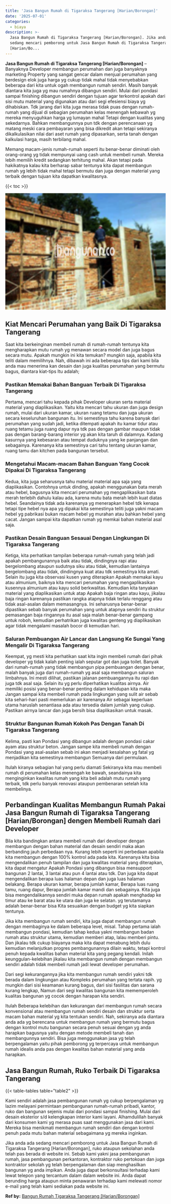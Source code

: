 ```yaml
---
title: 'Jasa Bangun Rumah di Tigaraksa Tangerang [Harian/Borongan]'
date: '2025-07-01'
categories:
  - biaya
description: >-
  Jasa Bangun Rumah di Tigaraksa Tangerang [Harian/Borongan]. Jika anda ada
  sedang mencari pemborong untuk Jasa Bangun Rumah di Tigaraksa Tangerang
  [Harian/Bo...
---
```


**Jasa Bangun Rumah di Tigaraksa Tangerang \[Harian/Borongan\]** – Banyaknya Developer membangun perumahan dan juga banyaknya marketing Property yang sangat gencar dalam menjual perumahan yang berdesign elok juga harga yg cukup tidak mahal tidak menyebabkan beberapa dari kita untuk ogah membangun rumah sendiri. Masih banyak diantara kita juga yg mau rumahnya dibangun sendiri. Mulai dari pondasi sampai finishing dibangun sendiri dengan tujuan agar terkontrol apakah dari sisi mutu material yang digunakan atau dari segi efesiensi biaya yg dihabiskan. Tdk jarang dari kita juga merasa tidak puas dengan rumah-rumah yang dijual di sebagian perumahan kelas menengah kebawah yg mereka menyuguhkan harga yg lumayan mahal Tetapi dengan kualitas yang sekedarnya. Bahkan membangunnya pun tdk dengan perencanaan yg matang meski cara pembayaran yang bisa dikredit akan tetapi sekiranya dikalkulasikan nilai dari aset rumah yang dipasarkan, serta tanah dengan kalkulasi harga, masih terbilang mahal.

Memang macam-jenis rumah-rumah seperti itu benar-benar diminati oleh orang-orang yg tidak mempunyai uang cash untuk membeli rumah. Mereka lebih memilih kredit sedangkan terhitung mahal. Akan tetapi pada hakikatnya kalau kita berharap sabar tentunya kita dapat membangun rumah yg lebih tidak mahal tetapi bermutu dan juga dengan material yang terbaik dengan tujuan kita dapatkan kwalitasnya.

{{< toc >}}

![Jasa Bangun Rumah di Tigaraksa Tangerang [Harian/Borongan]](/images/borong-bangunan-26.png)

## Kiat Mencari Perumahan yang Baik Di Tigaraksa Tangerang

Saat kita berkeinginan membeli rumah di rumah-rumah tentunya kita mengharapkan mutu rumah yg menawan secara model dan juga bagus secara mutu. Apakah mungkin ini kita temukan? mungkin saja, apabila kita teliti dalam memilihnya. Nah, dibawah ini ada beberapa tips dari kami bila anda mau menerima kan desain dan juga kualitas perumahan yang bermutu bagus, diantara kiat-tips Itu adalah;

### Pastikan Memakai Bahan Banguan Terbaik Di Tigaraksa Tangerang

Pertama, mencari tahu kepada pihak Developer ukuran serta material material yang diaplikasikan. Yaitu kita mencari tahu ukuran dan juga design rumah, mulai dari ukuran kamar, ukuran ruang tetamu dan juga ukuran secara keseluruhan bangunan itu. Ini semestinya tahu karena banyak dari perumahan yang sudah jadi, ketika ditempati apakah itu kamar tidur atau ruang tetamu juga ruang dapur nya tdk pas dengan gambar maupun tidak pas dengan barang-barang interior yg akan kita taruh di dalamnya. Kadang kasurnya yang kebesaran atau tempat duduknya yang ke panjangan dan sebagainya. Karenanya kita semestinya cari tahu tentang ukuran kamar, ruang tamu dan kitchen pada bangunan tersebut.

### Mengetahui Macam-macam Bahan Banguan Yang Cocok Dipakai Di Tigaraksa Tangerang

Kedua, kita juga seharusnya tahu material material apa saja yang diaplikasikan. Contohnya untuk dinding, apakah menggunakan bata merah atau hebel, bagusnya kita mencari perumahan yg mengaplikasikan bata merah terlebih dahulu kalau ada, karena mutu bata merah lebih kuat diatas hebel. Seandainya tidak ada karenanya yg menerapkan hebel tdk kenapa tetapi tipe hebel nya apa yg dipakai kita semestinya teliti juga yakni macam hebel yg pabrikasi bukan macam hebel yg murahan atau bahkan hebel yang cacat. Jangan sampai kita dapatkan rumah yg memkai bahan material asal saja.

### Pastikan Desain Banguan Sesauai Dengan Lingkungan Di Tigaraksa Tangerang

Ketiga, kita perhatikan tampilan beberapa rumah-rumah yang telah jadi apakah pembangunannya baik atau tidak, dindingnya rapi atau bergelombang ataupun sudutnya siku atau tidak, kemudian lantainya bergelombang atau tidak, dindingnya kuat atau tdk semestinya kita amati. Selain itu juga kita observasi kusen yang diterapkan Apakah memakai kayu atau almunium, baiknya kita mencari perumahan yang mengaplikasikan kusennya almunium atau kayu solid berkwalitas. Kemudian kita tanyakan material yang diaplikasikan untuk atap Apakah baja ringan atau kayu, jikalau baja ringan karenanya pastikan rangka atapnya tidak terlalu renggang atau tidak asal-asalan dalam memasangnya. Ini seharusnya benar-benar dipastikan sebab banyak perumahan yang untuk atapnya sendiri itu struktur pemasangan baja ringannya itu asal saja malah benar-benar gampang untuk roboh, kemudian perhatrikan juga kwalitas genteng yg diaplikasikan agar tidak mengalami masalah bocor di kemudian hari.

### Saluran Pembuangan Air Lancar dan Langsung Ke Sungai Yang Mengalir Di Tigaraksa Tangerang

Keempat, yg mesti kita perhatikan saat kita ingin membeli rumah dari pihak developer yg tidak kalah penting ialah seputar got dan juga toilet. Banyak dari rumah-rumah yang tidak membangun pipa pembuangan dengan benar, malah banyak juga dari rumah-rumah yg asal saja membangun saluran limbahnya. Ini mesti dilihat, pastikan jalanan pembuangannya itu rapi dan juga tdk asal saja. Selain itu yg perlu diperhatikan kualitas airnya. Air memiliki posisi yang benar-benar penting dalam kehidupan kita maka Jangan sampai kita membeli rumah pada lingkungan yang sulit air sebab kita sehari-hari pasti memerlukan air karenanya Air sebagai keperluan utama haruslah senantiasa ada atau tersedia dalam jumlah yang cukup. Pastikan airnya lancar dan juga bersih bisa diaplikasikan untuk masak.

### Struktur Bangunan Rumah Kokoh Pas Dengan Tanah Di Tigaraksa Tangerang

Kelima, pasti kan Pondasi yang dibangun adalah dengan pondasi cakar ayam atau struktur beton. Jangan sampe kita membeli rumah dengan Pondasi yang asal-asalan sebab ini akan menjadi kesalahan yg fatal yg menjadikan kita semestinya membangun Semuanya dari permulaan.

Itulah kiranya sebagian hal yang perlu diamati Sekiranya kita mau membeli rumah di perumahan kelas menengah ke bawah, seandainya kita menginginkan kwalitas rumah yang kita beli adalah mutu rumah yang terbaik, tdk perlu banyak renovasi ataupun pembenaran setelah kita membelinya.

## Perbandingan Kualitas Membangun Rumah Pakai Jasa Bangun Rumah di Tigaraksa Tangerang \[Harian/Borongan\] dengen Membeli Rumah dari Developer

Bila kita bandingkan antara membeli rumah dari developer dengan membangun dengan bahan material dan desain sendiri maka akan berbanding jauh perbedaan nya. Kurang lebih seperti ini perbedaan apabila kita membangun dengan 100% kontrol ada pada kita. Karenanya kita bisa mengendalikan penuh tampilan dan juga kwalitas material yang diterapkan, kita dapat mengatur Apakah Pondasi yang dibangun bisa mensupport bangunan 2 lantai, 3 lantai atau pun 4 lantai atau tdk. Dan juga kita dapat mengendalikan berapa luas halaman depan dan juga luas halaman belakang. Berapa ukuran kamar, berapa jumlah kamar, Berapa luas ruang tamu, ruang dapur, Berapa jumlah kamar mandi dan sebagainya. Kita juga bisa mengendalikannya sendiri muka depan rumah apakah menghadap ke timur atau ke barat atau ke utara dan juga ke selatan. yg terutamanya adalah benar-benar bisa Kita sesuaikan dengan budget yg kita siapkan tentunya.

Jika kita membangun rumah sendiri, kita juga dapat membangun rumah dengan membaginya ke dalam beberapa level, misal. Tahap pertama ialah membangun pondasi, kemudian tahap kedua yakni membangun badan rumah atau struktur utama, kemudian memberi atap, lalau memberi pintu. Dan jikalau tdk cukup biayanya maka kita dapat menabung lebih dulu kemudian melanjutkan progres pembangunannya dilain waktu, tetapi kontrol penuh kepada kwalitas bahan material kita yang pegang kendali. Inilah keunggulan-kelebihan jikalau kita membangun rumah dengan membangun sendiri adalah tidak membeli rumah jadi lewat developer perumahan.

Dari segi kekurangannya jika kita membangun rumah sendiri yakni tdk berada dalam lingkungan atau Kompleks perumahan yang tertata rapih. yg mungkin dari sisi keamanan kurang bagus, dari sisi fasilitas dan sarana kurang lengkap, Namun dari segi kwalitas bangunan kita mememperoleh kualitas bangunan yg cocok dengan harapan kita sendiri.

Itulah Beberapa kelebihan dan kekurangan dari membangun rumah secara konvensional atau membangun rumah sendiri desain dan struktur serta macam bahan material yg kita tentukan sendiri. Nah, sekiranya ada diantara anda ada yg berencana untuk membangun rumah yang bermutu bagus dengan kontrol mutu bangunan secara penuh sesuai dengan yg anda harapkan bagusnya yaitu dengan metode membeli tanah dan membangunnya sendiri. Bisa juga menggunakan jasa yg telah berpengalaman yaitu pihak pemborong yg terpercaya untuk membangun rumah idealis anda pas dengan kwalitas bahan material yang anda harapkan.

## Jasa Bangun Rumah, Ruko Terbaik Di Tigaraksa Tangerang

{{< table-tables table="table2" >}}

Kami sendiri adalah jasa pembangunan rumah yg cukup berpengalaman yg lazim melayani permintaan pembangunan rumah-rumah pribadi, kantor, ruko dan bangunan sejenis mulai dari pondasi sampai finishing. Mulai dari desain eksterior s/d kelengkapan interior kami layani. Alhamdulillah banyak dari konsumen kami yg merasa puas saat menggunakan jasa dari kami. Mereka bisa menikmati membangun rumah sendiri dan dengan kontrol penuh pada mutu bahan material sebagaimana yg mereka inginkan.

Jika anda ada sedang mencari pemborong untuk Jasa Bangun Rumah di Tigaraksa Tangerang \[Harian/Borongan\], ruko ataupun sekolahan anda telah pas berada di website ini. Sebab kami yakni jasa pembangunan rumah, jasa pembangunan perkantoran, kontraktor ruko pertokoan dan juga kontraktor sekolah yg telah berpengalaman dan siap menghasilkan bangunan yg anda impikan. Anda juga dapat berkonsultasi terhadap kami lewat telepon yang tercantum dalam dalam website ini. Anda dapat berunding harga ataupun minta penawaran terhadap kami melewati nomor e-mail yang telah kami sediakan pada website ini.

**Ref by:** [Bangun Rumah Tigaraksa Tangerang [Harian/Borongan]](https://id.wikipedia.org/wiki/Bangun)
